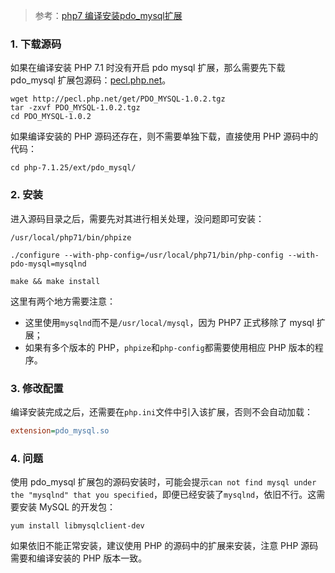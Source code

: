 > 参考：[php7 编译安装pdo_mysql扩展](https://my.oschina.net/u/2399303/blog/1512320)

### 1. 下载源码

如果在编译安装 PHP 7.1 时没有开启 pdo mysql 扩展，那么需要先下载 pdo_mysql 扩展包源码：[pecl.php.net](http://pecl.php.net/package/PDO_MYSQL)。

```shell
wget http://pecl.php.net/get/PDO_MYSQL-1.0.2.tgz
tar -zxvf PDO_MYSQL-1.0.2.tgz
cd PDO_MYSQL-1.0.2
```

如果编译安装的 PHP 源码还存在，则不需要单独下载，直接使用 PHP 源码中的代码：

```shell
cd php-7.1.25/ext/pdo_mysql/
```

### 2. 安装

进入源码目录之后，需要先对其进行相关处理，没问题即可安装：

```shell
/usr/local/php71/bin/phpize

./configure --with-php-config=/usr/local/php71/bin/php-config --with-pdo-mysql=mysqlnd

make && make install
```

这里有两个地方需要注意：

* 这里使用`mysqlnd`而不是`/usr/local/mysql`，因为 PHP7 正式移除了 mysql 扩展；
* 如果有多个版本的 PHP，`phpize`和`php-config`都需要使用相应 PHP 版本的程序。

### 3. 修改配置

编译安装完成之后，还需要在`php.ini`文件中引入该扩展，否则不会自动加载：

```ini
extension=pdo_mysql.so
```

### 4. 问题

使用 pdo_mysql 扩展包的源码安装时，可能会提示`can not find mysql under the "mysqlnd" that you specified`，即便已经安装了`mysqlnd`，依旧不行。这需要安装 MySQL 的开发包：

```shell
yum install libmysqlclient-dev
```

如果依旧不能正常安装，建议使用 PHP 的源码中的扩展来安装，注意 PHP 源码需要和编译安装的 PHP 版本一致。


